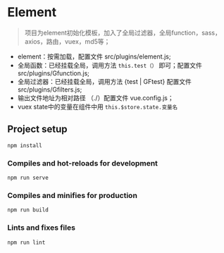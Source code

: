 # Element

> 项目为element初始化模板，加入了全局过滤器，全局function，sass，axios，路由，vuex，md5等；

 * element：按需加载，配置文件 src/plugins/element.js;
 * 全局函数：已经挂载全局，调用方法 `this.test（）`  即可；配置文件 src/plugins/Gfunction.js;
 * 全局过滤器：已经挂载全局，调用方法 {test | GFtest}  配置文件 src/plugins/Gfilters.js;
 * 输出文件地址为相对路径 （./）配置文件 vue.config.js；
 * vuex state中的变量在组件中用 `this.$store.state.变量名 `

## Project setup
```
npm install
```

### Compiles and hot-reloads for development
```
npm run serve
```

### Compiles and minifies for production
```
npm run build
```

### Lints and fixes files
```
npm run lint
```
